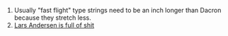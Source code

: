 1. Usually "fast flight" type strings need to be an inch longer than Dacron because they stretch less.
1. [Lars Andersen is full of shit](https://youtube.com/watch?v=rDbqz_07dW4)
